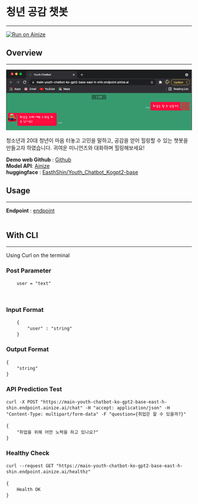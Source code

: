 # 청년 공감 챗봇

---
[![Run on Ainize](https://ainize.ai/images/run_on_ainize_button.svg)](https://ainize.web.app/redirect?git_repo=https://github.com/EastHShin/Youth_Chatbot_KoGPT2-base)

## Overview
---
![Chat](./image/Youth_Chat.png)

청소년과 20대 청년이 마음 터놓고 고민을 말하고, 공감을 얻어 힐링할 수 있는 챗봇을 만들고자 하였습니다. 귀여운 미니언즈와 대화하며 힐링해보세요!

**Demo web Github** : [Github](https://github.com/EastHShin/Youth_Chatbot_KoGPT2-base)
<br>
**Model API**: [Ainize](https://ainize.ai/EastHShin/Youth_Chatbot_KoGPT2-base?branch=main)
<br>
**huggingface** : [EasthShin/Youth_Chatbot_Kogpt2-base](https://huggingface.co/EasthShin/Youth_Chatbot_Kogpt2-base)
<br>

## Usage
---
**Endpoint** : [endpoint](https://main-youth-chatbot-ko-gpt2-base-east-h-shin.endpoint.ainize.ai/)
<br><br>

## With CLI
---
Using Curl on the terminal

### Post Parameter

```
    user = "text"
```
<br>

### Input Format
```
    {
        "user" : "string"
    }
```

### Output Format

```
{
    "string"
}
```

### API Prediction Test

```
curl -X POST "https://main-youth-chatbot-ko-gpt2-base-east-h-shin.endpoint.ainize.ai/chat" -H "accept: application/json" -H "Content-Type: multipart/form-data" -F "question={취업은 할 수 있을까?}"

{
    "취업을 위해 어떤 노력을 하고 있나요?"
}
```

### Healthy Check

```
curl --request GET "https://main-youth-chatbot-ko-gpt2-base-east-h-shin.endpoint.ainize.ai/healthz"

{
    Health OK
}
```

